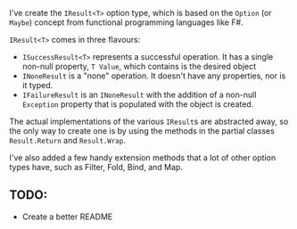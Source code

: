 I've create the ```IResult<T>``` option type, which is based on the ```Option``` (or ```Maybe```) concept from functional programming languages like F#.

```IResult<T>``` comes in three flavours:
- ```ISuccessResult<T>``` represents a successful operation. It has a single non-null property, ```T Value```, which contains is the desired object 
- ```INoneResult``` is a "none" operation. It doesn't have any properties, nor is it typed.
- ```IFailureResult``` is an ```INoneResult``` with the addition of a non-null ```Exception``` property that is populated with the object is created.

The actual implementations of the various ```IResult```s are abstracted away, so the only way to create one is by using the methods in the partial classes ```Result.Return``` and ```Result.Wrap```.

I've also added a few handy extension methods that a lot of other option types have, such as Filter, Fold, Bind, and Map.

## TODO:
- Create a better README